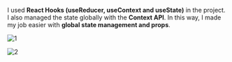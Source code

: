 I used <b>React Hooks (useReducer, useContext and useState)</b> in the project. I also managed the state globally with the <b>Context API</b>. In this way, I made my job easier with <b>global state management and props</b>.

![1](https://github.com/atsszc/react-expense-tracker/assets/116086493/f69f2b2b-c36b-43b4-ac3c-a7ecb5aad1ae)

![2](https://github.com/atsszc/react-expense-tracker/assets/116086493/e19fb6f8-e44c-430f-8365-c818308533ad)
